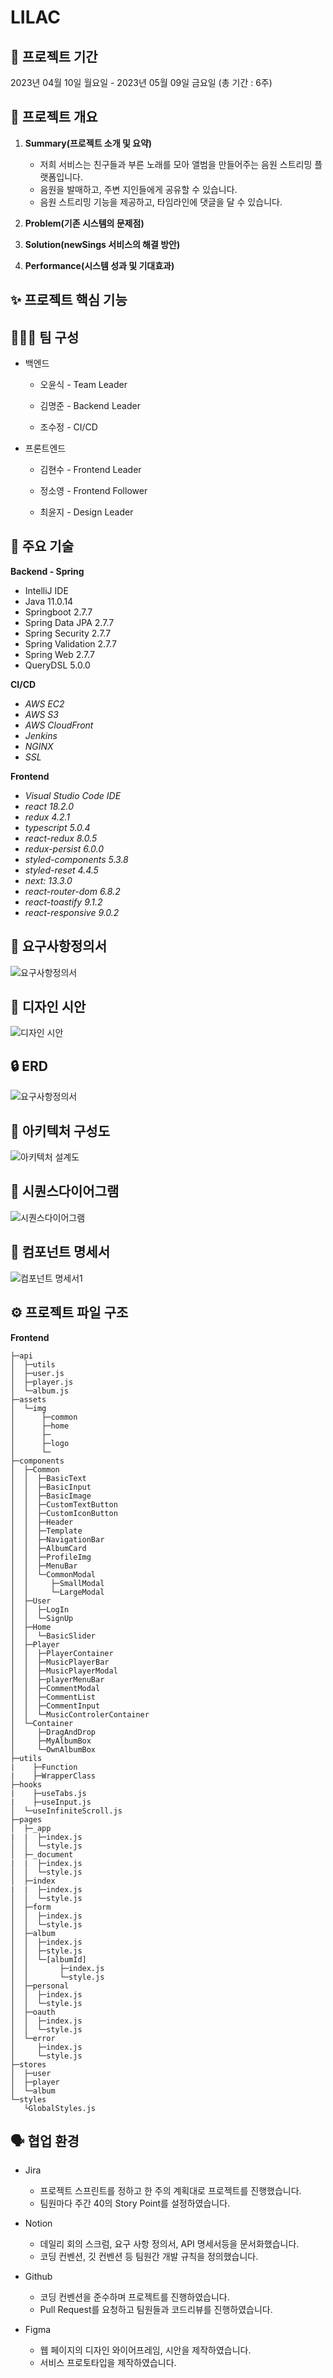 # LILAC

## 📅 프로젝트 기간

2023년 04월 10일 월요일 - 2023년 05월 09일 금요일 (총 기간 : 6주)

## 🌟 프로젝트 개요

1. **Summary(프로젝트 소개 및 요약)**

   - 저희 서비스는 친구들과 부른 노래를 모아 앨범을 만들어주는 음원 스트리밍 플랫폼입니다.
   - 음원을 발매하고, 주변 지인들에게 공유할 수 있습니다.
   - 음원 스트리밍 기능을 제공하고, 타임라인에 댓글을 달 수 있습니다.

2. **Problem(기존 시스템의 문제점)**

3. **Solution(newSings 서비스의 해결 방안)**

4. **Performance(시스템 성과 및 기대효과)**

## ✨ 프로젝트 핵심 기능

## 👩🏻‍💻 팀 구성

- 백엔드

  - 오윤식 - Team Leader

  - 김명준 - Backend Leader

  - 조수정 - CI/CD

- 프론트엔드

  - 김현수 - Frontend Leader

  - 정소영 - Frontend Follower

  - 최윤지 - Design Leader

## 🔨 주요 기술

**Backend - Spring**

- IntelliJ IDE
- Java 11.0.14
- Springboot 2.7.7
- Spring Data JPA 2.7.7
- Spring Security 2.7.7
- Spring Validation 2.7.7
- Spring Web 2.7.7
- QueryDSL 5.0.0

**CI/CD**

- _AWS EC2_
- _AWS S3_
- _AWS CloudFront_
- _Jenkins_
- _NGINX_
- _SSL_

**Frontend**

- _Visual Studio Code IDE_
- _react 18.2.0_
- _redux 4.2.1_
- _typescript 5.0.4_
- _react-redux 8.0.5_
- _redux-persist 6.0.0_
- _styled-components 5.3.8_
- _styled-reset 4.4.5_
- _next: 13.3.0_
- _react-router-dom 6.8.2_
- _react-toastify 9.1.2_
- _react-responsive 9.0.2_

## 📝 요구사항정의서

![요구사항정의서](https://user-images.githubusercontent.com/97906125/233523032-e30cf65f-cdb1-42d7-a39b-c9d669d81ceb.png)

## 💄 디자인 시안

![디자인 시안](https://user-images.githubusercontent.com/97906125/233523381-75505f25-d20c-4779-982f-49e12a0731b4.png)

## 🔒 ERD

![요구사항정의서](https://user-images.githubusercontent.com/97906125/233522751-a51bd93b-2518-4325-b029-2408f2b5b46e.png)

## 📄 아키텍처 구성도

![아키텍처 설계도](https://user-images.githubusercontent.com/97906125/233522945-e08da732-4429-45c5-9e62-ff1ead4913a8.png)

## 📄 시퀀스다이어그램

![시퀀스다이어그램](https://user-images.githubusercontent.com/97906125/233522989-47ec085d-3f7f-4fc5-b706-41ea05092b28.png)

## 📄 컴포넌트 명세서

![컴포넌트 명세서1](https://user-images.githubusercontent.com/97906125/233523091-fe8b3dee-d96b-492a-b048-edb8eb852379.png)

## ⚙️ 프로젝트 파일 구조

**Frontend**

```
├─api
│  ├─utils
│  ├─user.js
│  ├─player.js
│  └─album.js
├─assets
│  └─img
│      ├─common
│      ├─home
│      ├─
│      ├─logo
│      └─
├─components
│  ├─Common
│  │  ├─BasicText
│  │  ├─BasicInput
│  │  ├─BasicImage
│  │  ├─CustomTextButton
│  │  ├─CustomIconButton
│  │  ├─Header
│  │  ├─Template
│  │  ├─NavigationBar
│  │  ├─AlbumCard
│  │  ├─ProfileImg
│  │  ├─MenuBar
│  │  └─CommonModal
│  │     ├─SmallModal
│  │     └─LargeModal
│  ├─User
│  │  ├─LogIn
│  │  └─SignUp
│  ├─Home
│  │  └─BasicSlider
│  ├─Player
│  │  ├─PlayerContainer
│  │  ├─MusicPlayerBar
│  │  ├─MusicPlayerModal
│  │  ├─playerMenuBar
│  │  ├─CommentModal
│  │  ├─CommentList
│  │  ├─CommentInput
│  │  └─MusicControlerContainer
│  └─Container
│     ├─DragAndDrop
│     ├─MyAlbumBox
│     └─OwnAlbumBox
├─utils
|	 ├─Function
|	 ├─WrapperClass
├─hooks
|	 ├─useTabs.js
|	 ├─useInput.js
│  └─useInfiniteScroll.js
├─pages
│  ├─_app
|  |  ├─index.js
│  │  └─style.js
│  ├─_document
|  |  ├─index.js
│  │  └─style.js
│  ├─index
|  |  ├─index.js
│  │  └─style.js
│  ├─form
│  │  ├─index.js
│  │  └─style.js
│  ├─album
│  │  ├─index.js
│  │  ├─style.js
│  │  └─[albumId]
│  │       ├─index.js
│  │       └─style.js
│  ├─personal
│  │  ├─index.js
│  │  └─style.js
│  ├─oauth
│  │  ├─index.js
│  │  └─style.js
│  └─error
│     ├─index.js
│     └─style.js
├─stores
│  ├─user
│  ├─player
│  └─album
└─styles
   └GlobalStyles.js
```

## 🗣 협업 환경

- Jira

  - 프로젝트 스프린트를 정하고 한 주의 계획대로 프로젝트를 진행했습니다.
  - 팀원마다 주간 40의 Story Point를 설정하였습니다.

- Notion

  - 데일리 회의 스크럼, 요구 사항 정의서, API 명세서등을 문서화했습니다.
  - 코딩 컨벤션, 깃 컨벤션 등 팀원간 개발 규칙을 정의했습니다.

- Github

  - 코딩 컨벤션을 준수하며 프로젝트를 진행하였습니다.
  - Pull Request를 요청하고 팀원들과 코드리뷰를 진행하였습니다.

- Figma
  - 웹 페이지의 디자인 와이어프레임, 시안을 제작하였습니다.
  - 서비스 프로토타입을 제작하였습니다.
